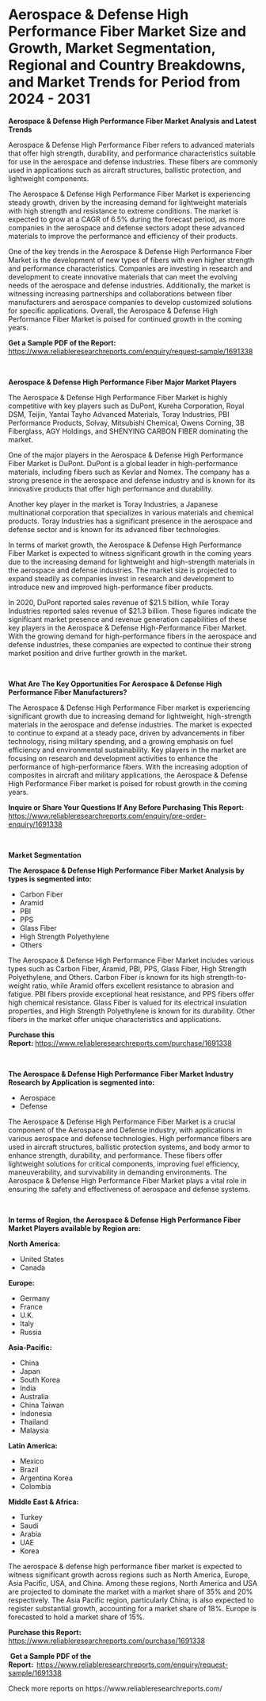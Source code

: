 <p><h1>Aerospace & Defense High Performance Fiber Market Size and Growth, Market Segmentation, Regional and Country Breakdowns, and Market Trends for Period from 2024 -  2031</h1></p><p><strong>Aerospace & Defense High Performance Fiber Market Analysis and Latest Trends</strong></p>
<p><p>Aerospace & Defense High Performance Fiber refers to advanced materials that offer high strength, durability, and performance characteristics suitable for use in the aerospace and defense industries. These fibers are commonly used in applications such as aircraft structures, ballistic protection, and lightweight components.</p><p>The Aerospace & Defense High Performance Fiber Market is experiencing steady growth, driven by the increasing demand for lightweight materials with high strength and resistance to extreme conditions. The market is expected to grow at a CAGR of 6.5% during the forecast period, as more companies in the aerospace and defense sectors adopt these advanced materials to improve the performance and efficiency of their products.</p><p>One of the key trends in the Aerospace & Defense High Performance Fiber Market is the development of new types of fibers with even higher strength and performance characteristics. Companies are investing in research and development to create innovative materials that can meet the evolving needs of the aerospace and defense industries. Additionally, the market is witnessing increasing partnerships and collaborations between fiber manufacturers and aerospace companies to develop customized solutions for specific applications. Overall, the Aerospace & Defense High Performance Fiber Market is poised for continued growth in the coming years.</p></p>
<p><strong>Get a Sample PDF of the Report:&nbsp;</strong> <a href="https://www.reliableresearchreports.com/enquiry/request-sample/1691338">https://www.reliableresearchreports.com/enquiry/request-sample/1691338</a></p>
<p>&nbsp;</p>
<p><strong>Aerospace & Defense High Performance Fiber Major Market Players</strong></p>
<p><p>The Aerospace & Defense High Performance Fiber Market is highly competitive with key players such as DuPont, Kureha Corporation, Royal DSM, Teijin, Yantai Tayho Advanced Materials, Toray Industries, PBI Performance Products, Solvay, Mitsubishi Chemical, Owens Corning, 3B Fiberglass, AGY Holdings, and SHENYING CARBON FIBER dominating the market.</p><p>One of the major players in the Aerospace & Defense High Performance Fiber Market is DuPont. DuPont is a global leader in high-performance materials, including fibers such as Kevlar and Nomex. The company has a strong presence in the aerospace and defense industry and is known for its innovative products that offer high performance and durability.</p><p>Another key player in the market is Toray Industries, a Japanese multinational corporation that specializes in various materials and chemical products. Toray Industries has a significant presence in the aerospace and defense sector and is known for its advanced fiber technologies.</p><p>In terms of market growth, the Aerospace & Defense High Performance Fiber Market is expected to witness significant growth in the coming years due to the increasing demand for lightweight and high-strength materials in the aerospace and defense industries. The market size is projected to expand steadily as companies invest in research and development to introduce new and improved high-performance fiber products.</p><p>In 2020, DuPont reported sales revenue of $21.5 billion, while Toray Industries reported sales revenue of $21.3 billion. These figures indicate the significant market presence and revenue generation capabilities of these key players in the Aerospace & Defense High-Performance Fiber Market. With the growing demand for high-performance fibers in the aerospace and defense industries, these companies are expected to continue their strong market position and drive further growth in the market.</p></p>
<p>&nbsp;</p>
<p><strong>What Are The Key Opportunities For Aerospace & Defense High Performance Fiber Manufacturers?</strong></p>
<p><p>The Aerospace & Defense High Performance Fiber market is experiencing significant growth due to increasing demand for lightweight, high-strength materials in the aerospace and defense industries. The market is expected to continue to expand at a steady pace, driven by advancements in fiber technology, rising military spending, and a growing emphasis on fuel efficiency and environmental sustainability. Key players in the market are focusing on research and development activities to enhance the performance of high-performance fibers. With the increasing adoption of composites in aircraft and military applications, the Aerospace & Defense High Performance Fiber market is poised for robust growth in the coming years.</p></p>
<p><strong>Inquire or Share Your Questions If Any Before Purchasing This Report:</strong> <a href="https://www.reliableresearchreports.com/enquiry/pre-order-enquiry/1691338">https://www.reliableresearchreports.com/enquiry/pre-order-enquiry/1691338</a></p>
<p>&nbsp;</p>
<p><strong>Market Segmentation</strong></p>
<p><strong>The Aerospace & Defense High Performance Fiber Market Analysis by types is segmented into:</strong></p>
<p><ul><li>Carbon Fiber</li><li>Aramid</li><li>PBI</li><li>PPS</li><li>Glass Fiber</li><li>High Strength Polyethylene</li><li>Others</li></ul></p>
<p><p>The Aerospace & Defense High Performance Fiber Market includes various types such as Carbon Fiber, Aramid, PBI, PPS, Glass Fiber, High Strength Polyethylene, and Others. Carbon Fiber is known for its high strength-to-weight ratio, while Aramid offers excellent resistance to abrasion and fatigue. PBI fibers provide exceptional heat resistance, and PPS fibers offer high chemical resistance. Glass Fiber is valued for its electrical insulation properties, and High Strength Polyethylene is known for its durability. Other fibers in the market offer unique characteristics and applications.</p></p>
<p><strong>Purchase this Report:&nbsp;</strong><a href="https://www.reliableresearchreports.com/purchase/1691338">https://www.reliableresearchreports.com/purchase/1691338</a></p>
<p>&nbsp;</p>
<p><strong>The Aerospace & Defense High Performance Fiber Market Industry Research by Application is segmented into:</strong></p>
<p><ul><li>Aerospace</li><li>Defense</li></ul></p>
<p><p>The Aerospace & Defense High Performance Fiber Market is a crucial component of the Aerospace and Defense industry, with applications in various aerospace and defense technologies. High performance fibers are used in aircraft structures, ballistic protection systems, and body armor to enhance strength, durability, and performance. These fibers offer lightweight solutions for critical components, improving fuel efficiency, maneuverability, and survivability in demanding environments. The Aerospace & Defense High Performance Fiber Market plays a vital role in ensuring the safety and effectiveness of aerospace and defense systems.</p></p>
<p>&nbsp;</p>
<p><strong>In terms of Region, the Aerospace & Defense High Performance Fiber Market Players available by Region are:</strong></p>
<p>
    <p> <strong> North America: </strong>
        <ul>
            <li>United States</li>
            <li>Canada</li>
        </ul>
        </p> 
    <p> <strong> Europe: </strong>
        <ul>
            <li>Germany</li>
            <li>France</li>
            <li>U.K.</li>
            <li>Italy</li>
            <li>Russia</li>
        </ul>
        </p> 
    <p> <strong> Asia-Pacific: </strong>
        <ul>
            <li>China</li>
            <li>Japan</li>
            <li>South Korea</li>
            <li>India</li>
            <li>Australia</li>
            <li>China Taiwan</li>
            <li>Indonesia</li>
            <li>Thailand</li>
            <li>Malaysia</li>
        </ul>
        </p> 
    <p> <strong> Latin America: </strong>
        <ul>
            <li>Mexico</li>
            <li>Brazil</li>
            <li>Argentina Korea</li>
            <li>Colombia</li>
        </ul>
        </p> 
    <p> <strong> Middle East & Africa: </strong>
        <ul>
            <li>Turkey</li>
            <li>Saudi</li>
            <li>Arabia</li>
            <li>UAE</li>
            <li>Korea</li>
        </ul>
    </p>
    </p>
<p><p>The aerospace & defense high performance fiber market is expected to witness significant growth across regions such as North America, Europe, Asia Pacific, USA, and China. Among these regions, North America and USA are projected to dominate the market with a market share of 35% and 20% respectively. The Asia Pacific region, particularly China, is also expected to register substantial growth, accounting for a market share of 18%. Europe is forecasted to hold a market share of 15%.</p></p>
<p><strong>Purchase this Report: </strong><a href="https://www.reliableresearchreports.com/purchase/1691338">https://www.reliableresearchreports.com/purchase/1691338</a></p>
<p>&nbsp;<strong>Get a Sample PDF of the Report:&nbsp;&nbsp;</strong><a href="https://www.reliableresearchreports.com/enquiry/request-sample/1691338">https://www.reliableresearchreports.com/enquiry/request-sample/1691338</a></p>
<p><strong></strong></p>
<p>Check more reports on https://www.reliableresearchreports.com/</p>